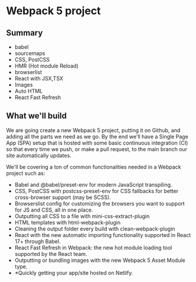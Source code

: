 # Webpack 5 project

## Summary
- babel
- sourcemaps
- CSS, PostCSS
- HMR (Hot module Reload)
- browserlist
- React with JSX,TSX
- Images
- Auto HTML
- React Fast Refresh

## What we'll build
We are going create a new Webpack 5 project, putting it on Github, and adding all the parts we need as we go. By the end we'll have a Single Page App (SPA) setup that is hosted with some basic continuous integration (CI) so that every time we push, or make a pull request, to the main branch our site automatically updates. 

We'll be covering a ton of common functionalities needed in a Webpack project such as: 
- Babel and @babel/preset-env for modern JavaScript transpiling. 
- CSS, PostCSS with postcss-preset-env for CSS fallbacks for better cross-browser support (may be SCSS).
-  Browserslist config for customizing the browsers you want to support for JS and CSS, all in one place. 
- Outputting all CSS to a file with mini-css-extract-plugin
- HTML templates with html-webpack-plugin
- Cleaning the output folder every build with clean-webpack-plugin
- React with the new automatic importing functionality supported in React 17+ through Babel. 
- React Fast Refresh in Webpack: the new hot module loading tool supported by the React team.
- Outputting or bundling images with the new Webpack 5 Asset Module type.
- *Quickly getting your app/site hosted on Netlify.